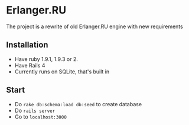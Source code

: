 # Erlanger.RU

The project is a rewrite of old Erlanger.RU engine with new requirements

## Installation

* Have ruby 1.9.1, 1.9.3 or 2.
* Have Rails 4
* Currently runs on SQLite, that's built in

## Start

* Do `rake db:schema:load db:seed` to create database
* Do `rails server`
* Go to `localhost:3000`
